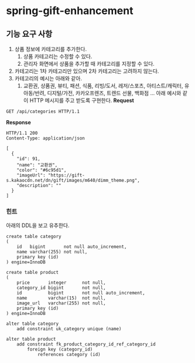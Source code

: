 # spring-gift-enhancement

## 기능 요구 사항
1. 상품 정보에 카테고리를 추가한다.
   1. 상품 카테고리는 수정할 수 있다.
   2. 관리자 화면에서 상품을 추가할 때 카테고리를 지정할 수 있다.
2. 카테고리는 1차 카테고리만 있으며 2차 카테고리는 고려하지 않는다.
3. 카테고리의 예시는 아래와 같아.
   1. 교환권, 상품권, 뷰티, 패션, 식품, 리빙/도서, 레저/스포츠, 아티스트/캐릭터, 유아동/반려, 디지털/가전, 카카오프렌즈, 트렌드 선물, 백화점 ...
아래 예시와 같이 HTTP 메시지를 주고 받도록 구현한다.
**Request**
```angular2html
GET /api/categories HTTP/1.1
```
**Response**
```angular2html
HTTP/1.1 200 
Content-Type: application/json

[
  {
    "id": 91,
    "name": "교환권",
    "color": "#6c95d1",
    "imageUrl": "https://gift-s.kakaocdn.net/dn/gift/images/m640/dimm_theme.png",
    "description": ""
  }
]
```

### 힌트
아래의 DDL을 보고 유추한다.
```angular2html
create table category
(
    id   bigint       not null auto_increment,
    name varchar(255) not null,
    primary key (id)
) engine=InnoDB

create table product
(
    price       integer      not null,
    category_id bigint       not null,
    id          bigint       not null auto_increment,
    name        varchar(15)  not null,
    image_url   varchar(255) not null,
    primary key (id)
) engine=InnoDB

alter table category
    add constraint uk_category unique (name)

alter table product
    add constraint fk_product_category_id_ref_category_id
        foreign key (category_id)
            references category (id)

```